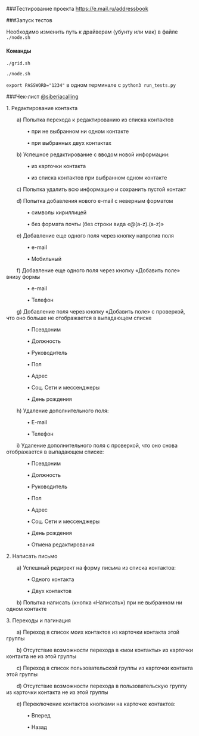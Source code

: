###Тестирование проекта https://e.mail.ru/addressbook

###Запуск тестов

Необходимо изменить путь к драйверам (убунту или мак) в файле `./node.sh`
#### Команды

`./grid.sh` 

`./node.sh`

`export PASSWORD="1234"` в одном терминале с `python3 run_tests.py`

###Чек-лист [@siberiacalling](https://github.com/siberiacalling)
<p>1. Редактирование контакта</p>
	<p>&emsp;&emsp;а) Попытка перехода к редактированию из списка контактов</p>
	<p>&emsp;&emsp;&emsp;&emsp;&bull; при не выбранном ни одном контакте</p>
	<p>&emsp;&emsp;&emsp;&emsp;&bull; при выбранных двух контактах</p>
	<p>&emsp;&emsp;b) Успешное редактирование с вводом новой информации:</p>
	<p>&emsp;&emsp;&emsp;&emsp;&bull; из карточки контакта</p>
	<p>&emsp;&emsp;&emsp;&emsp;&bull; из списка контактов при выбранном одном контакте</p>
	<p>&emsp;&emsp;c) Попытка удалить всю информацию и сохранить пустой контакт</p>
	<p>&emsp;&emsp;d) Попытка добавления нового e-mail с неверным форматом</p>
	<p>&emsp;&emsp;&emsp;&emsp;&bull; символы кириллицей</p>
	<p>&emsp;&emsp;&emsp;&emsp;&bull; без формата почты (без строки вида «@(a-z).(a-z)»</p>
	<p>&emsp;&emsp;e) Добавление еще одного поля через кнопку напротив поля</p>
	<p>&emsp;&emsp;&emsp;&emsp;&bull; e-mail</p>
	<p>&emsp;&emsp;&emsp;&emsp;&bull; Мобильный</p>
	<p>&emsp;&emsp;f) Добавление еще одного поля через кнопку «Добавить поле» внизу формы</p>
	<p>&emsp;&emsp;&emsp;&emsp;&bull; e-mail</p>
	<p>&emsp;&emsp;&emsp;&emsp;&bull; Телефон</p>
	<p>&emsp;&emsp;g) Добавление поля через кнопку «Добавить поле» с проверкой, что оно больше не отображается в выпадающем списке</p>
	<p>&emsp;&emsp;&emsp;&emsp;&bull; Псевдоним</p>
	<p>&emsp;&emsp;&emsp;&emsp;&bull; Должность</p>
	<p>&emsp;&emsp;&emsp;&emsp;&bull; Руководитель</p>
	<p>&emsp;&emsp;&emsp;&emsp;&bull; Пол</p>
	<p>&emsp;&emsp;&emsp;&emsp;&bull; Адрес</p>
	<p>&emsp;&emsp;&emsp;&emsp;&bull; Соц. Сети и мессенджеры</p>
	<p>&emsp;&emsp;&emsp;&emsp;&bull; День рождения</p>
	<p>&emsp;&emsp;h) Удаление дополнительного поля:</p>
	<p>&emsp;&emsp;&emsp;&emsp;&bull; E-mail</p>
	<p>&emsp;&emsp;&emsp;&emsp;&bull; Телефон</p>
	<p>&emsp;&emsp;i) Удаление дополнительного поля с проверкой, что оно снова отображается в выпадающем списке:</p>
	<p>&emsp;&emsp;&emsp;&emsp;&bull; Псевдоним</p>
	<p>&emsp;&emsp;&emsp;&emsp;&bull; Должность</p>
	<p>&emsp;&emsp;&emsp;&emsp;&bull; Руководитель</p>
	<p>&emsp;&emsp;&emsp;&emsp;&bull; Пол</p>
	<p>&emsp;&emsp;&emsp;&emsp;&bull; Адрес</p>
	<p>&emsp;&emsp;&emsp;&emsp;&bull; Соц. Сети и мессенджеры</p>
	<p>&emsp;&emsp;&emsp;&emsp;&bull; День рождения</p>
	<p>&emsp;&emsp;&emsp;&emsp;&bull; Отмена редактирования</p>
<p>2. Написать письмо</p>
	<p>&emsp;&emsp;а) Успешный редирект на форму письма из списка контактов:</p>
	<p>&emsp;&emsp;&emsp;&emsp;&bull; Одного контакта</p>
	<p>&emsp;&emsp;&emsp;&emsp;&bull; Двух контактов</p>
	<p>&emsp;&emsp;b) Попытка написать (кнопка «Написать») при не выбранном ни одном контакте </p>
<p>3. Переходы и пагинация</p>
	<p>&emsp;&emsp;а) Переход в список моих контактов из карточки контакта этой группы</p>
	<p>&emsp;&emsp;b) Отсутствие возможности перехода в «мои контакты» из карточки контакта не из этой группы</p>
	<p>&emsp;&emsp;c) Переход в список пользовательской группы из карточки контакта этой группы</p>
	<p>&emsp;&emsp;d) Отсутствие возможности перехода в пользовательскую группу из карточки контакта не из этой группы</p>
	<p>&emsp;&emsp;e) Переключение контактов кнопками  на карточке контактов:</p>
	<p>&emsp;&emsp;&emsp;&emsp;&bull; Вперед</p>
	<p>&emsp;&emsp;&emsp;&emsp;&bull; Назад</p>
